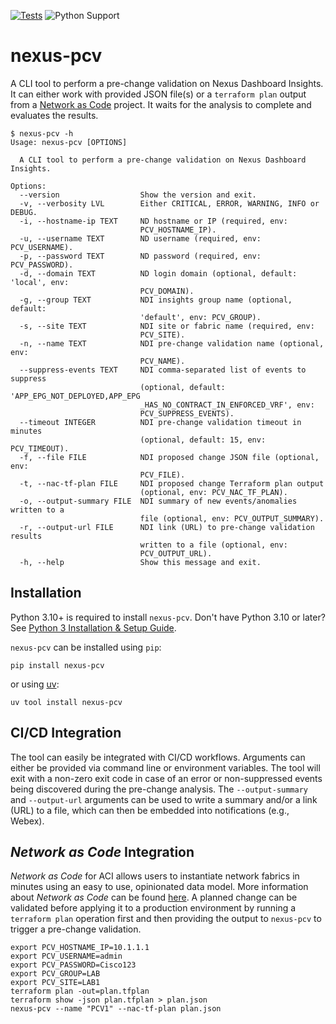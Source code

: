 [![Tests](https://github.com/netascode/nexus-pcv/actions/workflows/test.yml/badge.svg)](https://github.com/netascode/nexus-pcv/actions/workflows/test.yml)
![Python Support](https://img.shields.io/badge/python-3.10%20%7C%203.11%20%7C%203.12%20%7C%203.13-informational "Python Support: 3.10, 3.11, 3.12, 3.13")

# nexus-pcv

A CLI tool to perform a pre-change validation on Nexus Dashboard Insights. It can either work with provided JSON file(s) or a `terraform plan` output from a [Network as Code](https://netascode.cisco.com) project. It waits for the analysis to complete and evaluates the results.

```
$ nexus-pcv -h
Usage: nexus-pcv [OPTIONS]

  A CLI tool to perform a pre-change validation on Nexus Dashboard Insights.

Options:
  --version                  Show the version and exit.
  -v, --verbosity LVL        Either CRITICAL, ERROR, WARNING, INFO or DEBUG.
  -i, --hostname-ip TEXT     ND hostname or IP (required, env:
                             PCV_HOSTNAME_IP).
  -u, --username TEXT        ND username (required, env: PCV_USERNAME).
  -p, --password TEXT        ND password (required, env: PCV_PASSWORD).
  -d, --domain TEXT          ND login domain (optional, default: 'local', env:
                             PCV_DOMAIN).
  -g, --group TEXT           NDI insights group name (optional, default:
                             'default', env: PCV_GROUP).
  -s, --site TEXT            NDI site or fabric name (required, env:
                             PCV_SITE).
  -n, --name TEXT            NDI pre-change validation name (optional, env:
                             PCV_NAME).
  --suppress-events TEXT     NDI comma-separated list of events to suppress
                             (optional, default: 'APP_EPG_NOT_DEPLOYED,APP_EPG
                             _HAS_NO_CONTRACT_IN_ENFORCED_VRF', env:
                             PCV_SUPPRESS_EVENTS).
  --timeout INTEGER          NDI pre-change validation timeout in minutes
                             (optional, default: 15, env: PCV_TIMEOUT).
  -f, --file FILE            NDI proposed change JSON file (optional, env:
                             PCV_FILE).
  -t, --nac-tf-plan FILE     NDI proposed change Terraform plan output
                             (optional, env: PCV_NAC_TF_PLAN).
  -o, --output-summary FILE  NDI summary of new events/anomalies written to a
                             file (optional, env: PCV_OUTPUT_SUMMARY).
  -r, --output-url FILE      NDI link (URL) to pre-change validation results
                             written to a file (optional, env:
                             PCV_OUTPUT_URL).
  -h, --help                 Show this message and exit.
```

## Installation

Python 3.10+ is required to install `nexus-pcv`. Don't have Python 3.10 or later? See [Python 3 Installation & Setup Guide](https://realpython.com/installing-python/).

`nexus-pcv` can be installed using `pip`:

```
pip install nexus-pcv
```

or using [uv](https://docs.astral.sh/uv/):

```
uv tool install nexus-pcv
```

## CI/CD Integration

The tool can easily be integrated with CI/CD workflows. Arguments can either be provided via command line or environment variables. The tool will exit with a non-zero exit code in case of an error or non-suppressed events being discovered during the pre-change analysis. The `--output-summary` and `--output-url` arguments can be used to write a summary and/or a link (URL) to a file, which can then be embedded into notifications (e.g., Webex).

## *Network as Code* Integration

*Network as Code* for ACI allows users to instantiate network fabrics in minutes using an easy to use, opinionated data model. More information about *Network as Code* can be found [here](https://netascode.cisco.com). A planned change can be validated before applying it to a production environment by running a `terraform plan` operation first and then providing the output to `nexus-pcv` to trigger a pre-change validation.

```
export PCV_HOSTNAME_IP=10.1.1.1
export PCV_USERNAME=admin
export PCV_PASSWORD=Cisco123
export PCV_GROUP=LAB
export PCV_SITE=LAB1
terraform plan -out=plan.tfplan
terraform show -json plan.tfplan > plan.json
nexus-pcv --name "PCV1" --nac-tf-plan plan.json
```
